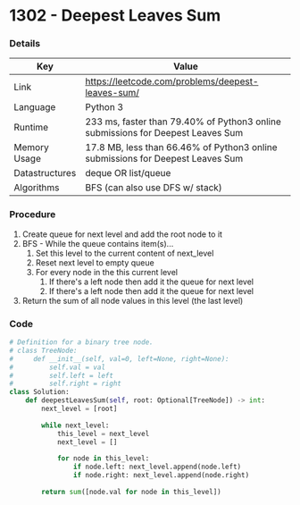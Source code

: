 # 1302 - Deepest Leaves Sum

### Details

| Key | Value |
| --- | ----- |
| Link | https://leetcode.com/problems/deepest-leaves-sum/
| Language | Python 3
| Runtime | 233 ms, faster than 79.40% of Python3 online submissions for Deepest Leaves Sum
| Memory Usage | 17.8 MB, less than 66.46% of Python3 online submissions for Deepest Leaves Sum
| Datastructures | deque OR list/queue
| Algorithms | BFS (can also use DFS w/ stack)

### Procedure

1. Create queue for next level and add the root node to it
2. BFS - While the queue contains item(s)...
   1. Set this level to the current content of next_level
   2. Reset next level to empty queue
   3. For every node in the this current level
      1. If there's a left node then add it the queue for next level
      2. If there's a left node then add it the queue for next level
3. Return the sum of all node values in this level (the last level)

### Code

```python
# Definition for a binary tree node.
# class TreeNode:
#     def __init__(self, val=0, left=None, right=None):
#         self.val = val
#         self.left = left
#         self.right = right
class Solution:
    def deepestLeavesSum(self, root: Optional[TreeNode]) -> int:
        next_level = [root]
        
        while next_level:
            this_level = next_level
            next_level = []
            
            for node in this_level:
                if node.left: next_level.append(node.left)
                if node.right: next_level.append(node.right)
        
        return sum([node.val for node in this_level])
```
